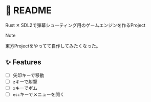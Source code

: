 # 📖 README

Rust ✕ SDL2で弾幕シューティング用のゲームエンジンを作るProject

>[!NOTE]
> 東方Projectをやってて自作してみたくなった｡

## ✨️ Features
- [ ]  矢印キーで移動
- [ ]  `z`キーで射撃
- [ ]  `x`キーでボム
- [ ]  `esc`キーでメニューを開く
